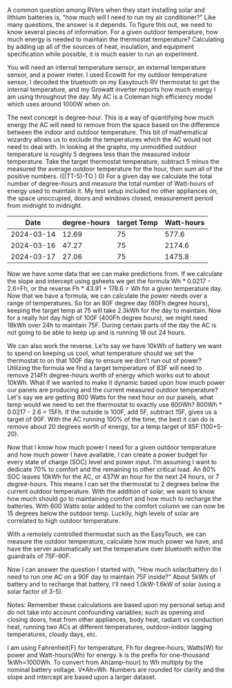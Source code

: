 A common question among RVers when they start installing solar and lithium batteries is, “how much will I need to run my air conditioner?” Like many questions, the answer is it depends. To figure this out, we need to know several pieces of information. For a given outdoor temperature, how much energy is needed to maintain the thermostat temperature? Calculating by adding up all of the sources of heat, insulation, and equipment specification while possible, it is much easier to run an experiment. 

You will need an internal temperature sensor, an external temperature sensor, and a power meter. I used Ecowitt for my outdoor temperature sensor, I decoded the bluetooth on my Easytouch RV thermostat to get the internal temperature, and my Growatt inverter reports how much energy I am using throughout the day. My AC is a Coleman high efficiency model which uses around 1000W when on.

The next concept is degree-hour. This is a way of quantifying how much energy the AC will need to remove from the space based on the difference between the indoor and outdoor temperature. This bit of mathematical wizardry allows us to exclude the temperatures which the AC would not need to deal with. In looking at the graphs, my unmodified outdoor temperature is roughly 5 degrees less than the measured indoor temperature. Take the target thermostat temperature, subtract 5 minus the measured the average outdoor temperature for the hour, then sum all of the positive numbers.
 (((TT-5)-TO )  0) 
For a given day we calculate the total number of degree-hours and measure the total number of Watt-hours of energy used to maintain it. My test setup included no other appliances on, the space unoccupied, doors and windows closed, measurement period from midnight to midnight.

| Date       | degree-hours | target Temp | Watt-hours|
|------------|--------------|-------------|-----------|
| 2024-03-14 | 12.69        | 75          | 577.6     |
| 2024-03-16 | 47.27        | 75          | 2174.6    |
| 2024-03-17 | 27.06        | 75          | 1475.8    |


Now we have some data that we can make predictions from. If we calculate the slope and intercept using gsheets we get the formula  Wh * 0.0217 - 2.6=Fh, or the reverse Fh * 43.91 + 178.6 = Wh for a given temperature day. Now that we have a formula, we can calculate the power needs over a range of temperatures. So for an 80F degree day (60Fh degree hours), keeping the target temp at 75 will take 2.3kWh for the day to maintain. Now for a really hot day high of 100F (400Fh degree hours), we might need 18kWh over 24h to maintain 75F. During certain parts of the day the AC is not going to be able to keep up and is running 18 out 24 hours.

We can also work the reverse. Le’ts say we have 10kWh of battery we want to spend on keeping us cool, what temperature should we set the thermostat to on that 100F day to ensure we don't run out of power? Utilizing the formula we find a target temperature of 83F will need to remove 214Fh degree-hours worth of energy which works out to about 10kWh. What if we wanted to make it dynamic based upon how much power our panels are producing and the current measured outdoor temperature? Let's say we are getting 800 Watts for the next hour on our panels, what temp would we need to set the thermostat to exactly use 800Wh?  800Wh * 0.0217 - 2.6 = 15Fh. If the outside is 100F, add 5F, subtract 15F, gives us a target of 90F. With the AC running 100% of the time, the best it can do is remove about 20 degrees worth of energy, for a temp target of 85F (100+5-20).  

Now that I know how much power I need for a given outdoor temperature and how much power I have available, I can create a power budget for every state of charge (SOC) level and power input. I’m assuming I want to dedicate 70% to comfort and the remaining to other critical load. An 80% SOC leaves 10kWh for the AC, or 437W an hour for the next 24 hours, or 7 degree-hours. This means I can set the thermostat to 2 degrees below the current outdoor temperature. With the addition of solar, we want to know how much should go to maintaining comfort and how much to recharge the batteries. With 600 Watts solar added to the comfort column we can now be 15 degrees below the outdoor temp. Luckily, high levels of solar are correlated to high outdoor temperature. 

With a remotely controlled thermostat such as the EasyTouch, we can measure the outdoor temperature, calculate how much power we have, and have the server automatically set the temperature over bluetooth within the guardrails of 75F-90F. 

Now I can answer the question I started with, "How much solar/battery do I need to run one AC on a 90F day to maintain 75F inside?" About 5kWh of battery and to recharge that battery, I'll need 1.0kW-1.6kW of solar (using a solar factor of 3-5).

Notes: 
Remember these calculations are based upon my personal setup and do not take into account confounding variables; such as opening and closing doors, heat from other appliances, body heat, radiant vs conduction  heat, running two ACs at different temperatures, outdoor-indoor lagging temperatures, cloudy days, etc. 

I am using Fahrenheit(F) for temperature, Fh for degree-hours, Watts(W) for power and Watt-hours(Wh) for energy. k is the prefix for one-thousand 1kWh=1000Wh. To convert from Ah(amp-hour) to Wh multiply by the nominal battery voltage. V*Ah=Wh. Numbers are rounded for clarity and the slope and intercept are based upon a larger dataset.
